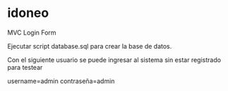 # idoneo
 MVC Login Form

Ejecutar script database.sql para crear la base de datos.

Con el siguiente usuario se puede ingresar al sistema sin estar registrado para testear

username=admin
contraseña=admin
